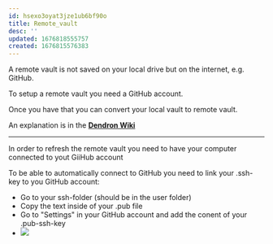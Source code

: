```yaml
---
id: hsexo3oyat3jze1ub6bf90o
title: Remote_vault
desc: ''
updated: 1676818555757
created: 1676815576383
---
```

A remote vault is not saved on your local drive but on the internet, e.g. GitHub.

To setup a remote vault you need a GitHub account.

Once you have that you can convert your local vault to remote vault.

An explanation is in the **[Dendron Wiki](https://wiki.dendron.so/notes/6682fca0-65ed-402c-8634-94cd51463cc4/#convert-vault)**

-------
In order to refresh the remote vault you need to have your computer connected to yout GiiHub account

To be able to automatically connect to GitHub you need to link your .ssh-key to you GitHub account:

- Go to your ssh-folder (should be in the user folder)
- Copy the text inside of your .pub file
- Go to "Settings" in your GitHub account and add the conent of your .pub-ssh-key
- ![](/assets/images/2023-02-19-15-55-24.png)
  